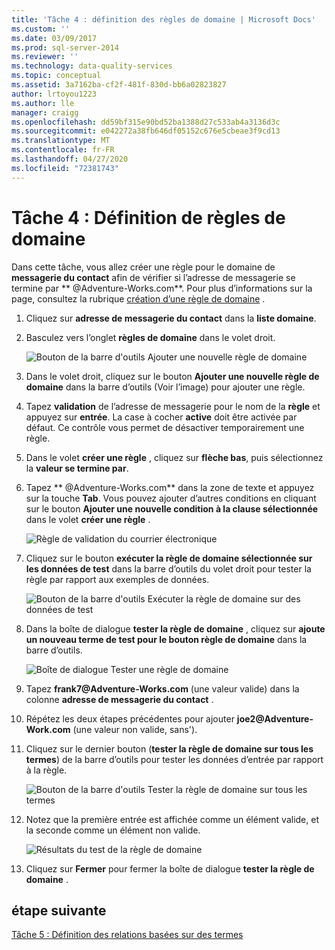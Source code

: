 ```yaml
---
title: 'Tâche 4 : définition des règles de domaine | Microsoft Docs'
ms.custom: ''
ms.date: 03/09/2017
ms.prod: sql-server-2014
ms.reviewer: ''
ms.technology: data-quality-services
ms.topic: conceptual
ms.assetid: 3a7162ba-cf2f-481f-830d-bb6a02823827
author: lrtoyou1223
ms.author: lle
manager: craigg
ms.openlocfilehash: dd59bf315e90bd52ba1388d27c533ab4a3136d3c
ms.sourcegitcommit: e042272a38fb646df05152c676e5cbeae3f9cd13
ms.translationtype: MT
ms.contentlocale: fr-FR
ms.lasthandoff: 04/27/2020
ms.locfileid: "72381743"
---
```

# <a name="task-4-setting-domain-rules"></a>Tâche 4 : Définition de règles de domaine
  Dans cette tâche, vous allez créer une règle pour le domaine de **messagerie du contact** afin de vérifier si l’adresse de messagerie se termine par ** \@Adventure-Works.com**. Pour plus d’informations sur la page, consultez la rubrique [création d’une règle de domaine](https://msdn.microsoft.com/library/hh510397.aspx) .  
  
1.  Cliquez sur **adresse de messagerie du contact** dans la **liste domaine**.  
  
2.  Basculez vers l’onglet **règles de domaine** dans le volet droit.  
  
     ![Bouton de la barre d'outils Ajouter une nouvelle règle de domaine](../../2014/tutorials/media/et-settingdomainrules-01.jpg "Bouton de la barre d'outils Ajouter une nouvelle règle de domaine")  
  
3.  Dans le volet droit, cliquez sur le bouton **Ajouter une nouvelle règle de domaine** dans la barre d’outils (Voir l’image) pour ajouter une règle.  
  
4.  Tapez **validation** de l’adresse de messagerie pour le nom de la **règle** et appuyez sur **entrée**. La case à cocher **active** doit être activée par défaut. Ce contrôle vous permet de désactiver temporairement une règle.  
  
5.  Dans le volet **créer une règle** , cliquez sur **flèche bas**, puis sélectionnez la **valeur se termine par**.  
  
6.  Tapez ** \@Adventure-Works.com** dans la zone de texte et appuyez sur la touche **Tab**. Vous pouvez ajouter d’autres conditions en cliquant sur le bouton **Ajouter une nouvelle condition à la clause sélectionnée** dans le volet **créer une règle** .  
  
     ![Règle de validation du courrier électronique](../../2014/tutorials/media/et-settingdomainrules-02.jpg "Règle de validation du courrier électronique")  
  
7.  Cliquez sur le bouton **exécuter la règle de domaine sélectionnée sur les données de test** dans la barre d’outils du volet droit pour tester la règle par rapport aux exemples de données.  
  
     ![Bouton de la barre d'outils Exécuter la règle de domaine sur des données de test](../../2014/tutorials/media/et-settingdomainrules-03.jpg "Bouton de la barre d'outils Exécuter la règle de domaine sur des données de test")  
  
8.  Dans la boîte de dialogue **tester la règle de domaine** , cliquez sur **ajoute un nouveau terme de test pour le bouton règle de domaine** dans la barre d’outils.  
  
     ![Boîte de dialogue Tester une règle de domaine](../../2014/tutorials/media/et-settingdomainrules-04.jpg "Boîte de dialogue Tester une règle de domaine")  
  
9. Tapez **frank7\@Adventure-Works.com** (une valeur valide) dans la colonne **adresse de messagerie du contact** .  
  
10. Répétez les deux étapes précédentes pour ajouter **joe2\@Adventure-Work.com** (une valeur non valide, sans').  
  
11. Cliquez sur le dernier bouton (**tester la règle de domaine sur tous les termes**) de la barre d’outils pour tester les données d’entrée par rapport à la règle.  
  
     ![Bouton de la barre d'outils Tester la règle de domaine sur tous les termes](../../2014/tutorials/media/et-settingdomainrules-05.jpg "Bouton de la barre d'outils Tester la règle de domaine sur tous les termes")  
  
12. Notez que la première entrée est affichée comme un élément valide, et la seconde comme un élément non valide.  
  
     ![Résultats du test de la règle de domaine](../../2014/tutorials/media/et-settingdomainrules-06.jpg "Résultats du test de la règle de domaine")  
  
13. Cliquez sur **Fermer** pour fermer la boîte de dialogue **tester la règle de domaine** .  
  
## <a name="next-step"></a>étape suivante  
 [Tâche 5 : Définition des relations basées sur des termes](../../2014/tutorials/task-5-setting-term-based-relationships.md)  
  
  
